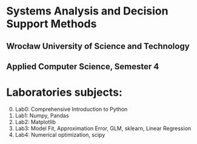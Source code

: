 ﻿# Systems Analysis and Decision Support Methods
## Wrocław University of Science and Technology
## Applied Computer Science, Semester 4


# Laboratories subjects:
 0. Lab0: Comprehensive Introduction to Python
 1. Lab1: Numpy, Pandas
 2. Lab2: Matplotlib
 3. Lab3: Model Fit, Approximation Error, GLM, sklearn, Linear Regression
 4. Lab4: Numerical optimization, scipy